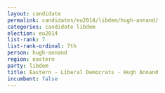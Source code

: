 ```yaml
---
layout: candidate
permalink: candidates/eu2014/libdem/hugh-annand/
categories: candidate libdem
election: eu2014
list-rank: 7
list-rank-ordinal: 7th
person: hugh-annand
region: eastern
party: libdem
title: Eastern - Liberal Democrats - Hugh Annand
incumbent: false
---
```

